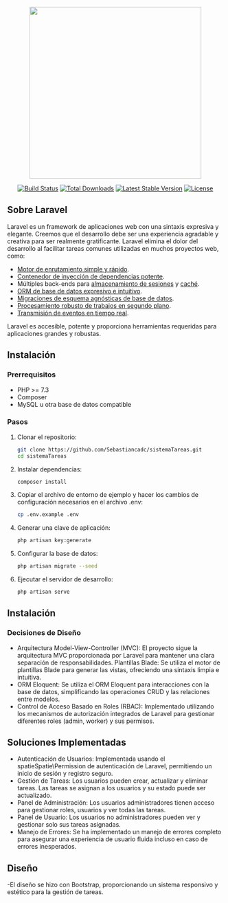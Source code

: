 <p align="center">
    <a href="https://laravel.com" target="_blank">
        <img src="https://raw.githubusercontent.com/laravel/art/master/logo-lockup/5%20SVG/2%20CMYK/1%20Full%20Color/laravel-logolockup-cmyk-red.svg" width="400">
    </a>
</p>

<p align="center">
    <a href="https://travis-ci.org/laravel/framework"><img src="https://travis-ci.org/laravel/framework.svg" alt="Build Status"></a>
    <a href="https://packagist.org/packages/laravel/framework"><img src="https://img.shields.io/packagist/dt/laravel/framework" alt="Total Downloads"></a>
    <a href="https://packagist.org/packages/laravel/framework"><img src="https://img.shields.io/packagist/v/laravel/framework" alt="Latest Stable Version"></a>
    <a href="https://packagist.org/packages/laravel/framework"><img src="https://img.shields.io/packagist/l/laravel/framework" alt="License"></a>
</p>

## Sobre Laravel

Laravel es un framework de aplicaciones web con una sintaxis expresiva y elegante. Creemos que el desarrollo debe ser una experiencia agradable y creativa para ser realmente gratificante. Laravel elimina el dolor del desarrollo al facilitar tareas comunes utilizadas en muchos proyectos web, como:

- [Motor de enrutamiento simple y rápido](https://laravel.com/docs/routing).
- [Contenedor de inyección de dependencias potente](https://laravel.com/docs/container).
- Múltiples back-ends para [almacenamiento de sesiones](https://laravel.com/docs/session) y [caché](https://laravel.com/docs/cache).
- [ORM de base de datos expresivo e intuitivo](https://laravel.com/docs/eloquent).
- [Migraciones de esquema agnósticas de base de datos](https://laravel.com/docs/migrations).
- [Procesamiento robusto de trabajos en segundo plano](https://laravel.com/docs/queues).
- [Transmisión de eventos en tiempo real](https://laravel.com/docs/broadcasting).

Laravel es accesible, potente y proporciona herramientas requeridas para aplicaciones grandes y robustas.

## Instalación

### Prerrequisitos

- PHP >= 7.3
- Composer
- MySQL u otra base de datos compatible

### Pasos

1. Clonar el repositorio:
   ```sh
   git clone https://github.com/Sebastiancadc/sistemaTareas.git
   cd sistemaTareas
2. Instalar dependencias:
    ```sh
    composer install
3. Copiar el archivo de entorno de ejemplo y hacer los cambios de configuración necesarios en el archivo .env:
    ```sh
    cp .env.example .env
4. Generar una clave de aplicación:
    ```sh
    php artisan key:generate
5. Configurar la base de datos:
    ```sh
    php artisan migrate --seed
6. Ejecutar el servidor de desarrollo:
    ```sh
    php artisan serve

## Instalación
### Decisiones de Diseño
- Arquitectura Model-View-Controller (MVC): El proyecto sigue la arquitectura MVC proporcionada por Laravel para mantener una clara separación de responsabilidades.
Plantillas Blade: Se utiliza el motor de plantillas Blade para generar las vistas, ofreciendo una sintaxis limpia e intuitiva.
- ORM Eloquent: Se utiliza el ORM Eloquent para interacciones con la base de datos, simplificando las operaciones CRUD y las relaciones entre modelos.
- Control de Acceso Basado en Roles (RBAC): Implementado utilizando los mecanismos de autorización integrados de Laravel para gestionar diferentes roles (admin, worker) y sus permisos.
## Soluciones Implementadas
- Autenticación de Usuarios: Implementada usando el spatieSpatie\Permission de autenticación de Laravel, permitiendo un inicio de sesión y registro seguro.
- Gestión de Tareas: Los usuarios pueden crear, actualizar y eliminar tareas. Las tareas se asignan a los usuarios y su estado puede ser actualizado.
- Panel de Administración: Los usuarios administradores tienen acceso para gestionar roles, usuarios y ver todas las tareas.
- Panel de Usuario: Los usuarios no administradores pueden ver y gestionar solo sus tareas asignadas.
- Manejo de Errores: Se ha implementado un manejo de errores completo para asegurar una experiencia de usuario fluida incluso en caso de errores inesperados.
## Diseño
-El diseño se hizo con Bootstrap, proporcionando un sistema responsivo y estético para la gestión de tareas.